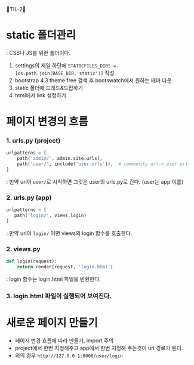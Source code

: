 🐴TIL-2🐴

# static 폴더관리
: CSS나 JS를 위한 폴더이다.
1. settings의 제일 하단에 `STATICFILES_DIRS = [os.path.join(BASE_DIR,'static')]` 작성
2. bootstrap 4.3 theme free 검색 후 bootswatch에서 원하는 테마 다운
3. static 폴더에 드래드&드랍하기
4. html에서 link 설정하기

# 페이지 변경의 흐름
### 1. urls.py (project)
```python
urlpatterns = [
    path('admin/', admin.site.urls),
    path('user/', include('user.urls')),  # community url-> user url
]
```
: 만약 url이 `user/`로 시작하면 그것은 user의 urls.py로 간다.  (user는 app 이름)

### 2. urls.py  (app)
```python
urlpatterns = [
   path('login/', views.login)
]
```
: 만약 url이 `login/` 이면 views의 login 함수를 호출한다.

### 2. views.py
```python
def login(request):
    return render(request, 'login.html')
```
: login 함수는 login.html 파일을 반환한다.

### 3. login.html 파일이 실행되어 보여진다.

# 새로운 페이지 만들기
- 페이지 변경 흐름에 따라 만들기, import 주의
- project에서 한번 지정해주고 app에서 한번 지정해 주는것이 url 경로가 된다.
- 위의 경우 `http://127.0.0.1:8000/user/login`    
    
